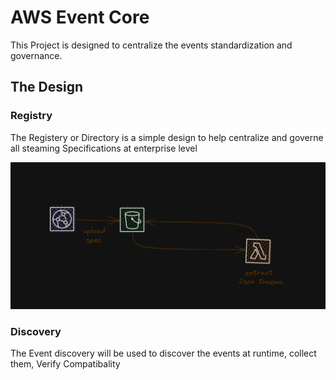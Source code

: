 # AWS Event Core 

This Project is designed to centralize the events standardization and governance.

## The Design

### Registry

The Registery or Directory is a simple design to help centralize and governe all steaming Specifications at enterprise level

![Alt text](assets/image.png)

### Discovery

The Event discovery will be used to discover the events at runtime, collect them, Verify Compatibality
